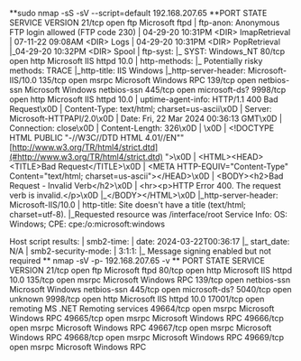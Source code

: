 **sudo nmap \-sS \-sV \-\-script=default 192\.168\.207\.65
**PORT     STATE SERVICE       VERSION
21/tcp   open  ftp           Microsoft ftpd
| ftp\-anon: Anonymous FTP login allowed \(FTP code 230\)
| 04\-29\-20  10:31PM       \<DIR\>          ImapRetrieval
| 07\-11\-22  09:08AM       \<DIR\>          Logs
| 04\-29\-20  10:31PM       \<DIR\>          PopRetrieval
|\_04\-29\-20  10:32PM       \<DIR\>          Spool
| ftp\-syst: 
|\_  SYST: Windows\_NT
80/tcp   open  http          Microsoft IIS httpd 10\.0
| http\-methods: 
|\_  Potentially risky methods: TRACE
|\_http\-title: IIS Windows
|\_http\-server\-header: Microsoft\-IIS/10\.0
135/tcp  open  msrpc         Microsoft Windows RPC
139/tcp  open  netbios\-ssn   Microsoft Windows netbios\-ssn
445/tcp  open  microsoft\-ds?
9998/tcp open  http          Microsoft IIS httpd 10\.0
| uptime\-agent\-info: HTTP/1\.1 400 Bad Request\\x0D
| Content\-Type: text/html; charset=us\-ascii\\x0D
| Server: Microsoft\-HTTPAPI/2\.0\\x0D
| Date: Fri, 22 Mar 2024 00:36:13 GMT\\x0D
| Connection: close\\x0D
| Content\-Length: 326\\x0D
| \\x0D
| \<\!DOCTYPE HTML PUBLIC "\-//W3C//DTD HTML 4\.01//EN""[http://www.w3.org/TR/html4/strict.dtd](#http://www.w3.org/TR/html4/strict.dtd)
"\>\\x0D
| \<HTML\>\<HEAD\>\<TITLE\>Bad Request\</TITLE\>\\x0D
| \<META HTTP\-EQUIV="Content\-Type" Content="text/html; charset=us\-ascii"\>\</HEAD\>\\x0D
| \<BODY\>\<h2\>Bad Request \- Invalid Verb\</h2\>\\x0D
| \<hr\>\<p\>HTTP Error 400\. The request verb is invalid\.\</p\>\\x0D
|\_\</BODY\>\</HTML\>\\x0D
|\_http\-server\-header: Microsoft\-IIS/10\.0
| http\-title: Site doesn't have a title \(text/html; charset=utf\-8\)\.
|\_Requested resource was /interface/root
Service Info: OS: Windows; CPE: cpe:/o:microsoft:windows

Host script results:
| smb2\-time: 
|   date: 2024\-03\-22T00:36:17
|\_  start\_date: N/A
| smb2\-security\-mode: 
|   3:1:1: 
|\_    Message signing enabled but not required
**
nmap \-sV \-p\- 192\.168\.207\.65 \-v **
PORT      STATE SERVICE       VERSION
21/tcp    open  ftp           Microsoft ftpd
80/tcp    open  http          Microsoft IIS httpd 10\.0
135/tcp   open  msrpc         Microsoft Windows RPC
139/tcp   open  netbios\-ssn   Microsoft Windows netbios\-ssn
445/tcp   open  microsoft\-ds?
5040/tcp  open  unknown
9998/tcp  open  http          Microsoft IIS httpd 10\.0
17001/tcp open  remoting      MS \.NET Remoting services
49664/tcp open  msrpc     	   Microsoft Windows RPC
49665/tcp open  msrpc         Microsoft Windows RPC
49666/tcp open  msrpc         Microsoft Windows RPC
49667/tcp open  msrpc         Microsoft Windows RPC
49668/tcp open  msrpc         Microsoft Windows RPC
49669/tcp open  msrpc         Microsoft Windows RPC

